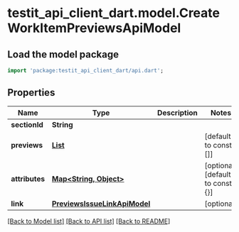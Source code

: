 # testit_api_client_dart.model.CreateWorkItemPreviewsApiModel

## Load the model package
```dart
import 'package:testit_api_client_dart/api.dart';
```

## Properties
Name | Type | Description | Notes
------------ | ------------- | ------------- | -------------
**sectionId** | **String** |  | 
**previews** | [**List<WorkItemPreviewApiModel>**](WorkItemPreviewApiModel.md) |  | [default to const []]
**attributes** | [**Map<String, Object>**](Object.md) |  | [optional] [default to const {}]
**link** | [**PreviewsIssueLinkApiModel**](PreviewsIssueLinkApiModel.md) |  | [optional] 

[[Back to Model list]](../README.md#documentation-for-models) [[Back to API list]](../README.md#documentation-for-api-endpoints) [[Back to README]](../README.md)


